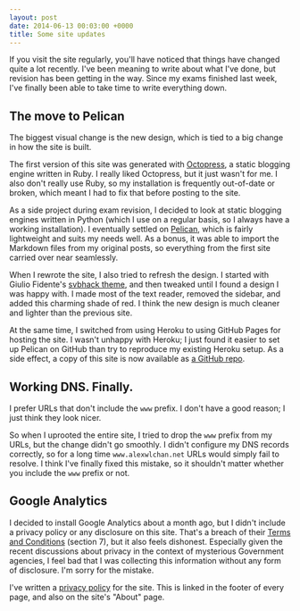 ```yaml
---
layout: post
date: 2014-06-13 00:03:00 +0000
title: Some site updates
---
```


If you visit the site regularly, you'll have noticed that things have changed quite a lot recently.
I've been meaning to write about what I've done, but revision has been getting in the way.
Since my exams finished last week, I've finally been able to take time to write everything down.

<!-- summary -->

## The move to Pelican

The biggest visual change is the new design, which is tied to a big change in how the site is built.

The first version of this site was generated with [Octopress][oc], a static blogging engine written in Ruby.
I really liked Octopress, but it just wasn't for me.
I also don't really use Ruby, so my installation is frequently out-of-date or broken, which meant I had to fix that before posting to the site.

As a side project during exam revision, I decided to look at static blogging engines written in Python (which I use on a regular basis, so I always have a working installation).
I eventually settled on [Pelican][pel], which is fairly lightweight and suits my needs well.
As a bonus, it was able to import the Markdown files from my original posts, so everything from the first site carried over near seamlessly.

When I rewrote the site, I also tried to refresh the design.
I started with Giulio Fidente's [svbhack theme][svb], and then tweaked until I found a design I was happy with.
I made most of the text reader, removed the sidebar, and added this charming shade of red.
I think the new design is much cleaner and lighter than the previous site.

At the same time, I switched from using Heroku to using GitHub Pages for hosting the site.
I wasn't unhappy with Heroku; I just found it easier to set up Pelican on GitHub than try to reproduce my existing Heroku setup.
As a side effect, a copy of this site is now available as [a GitHub repo][awlc].

## Working DNS. Finally.

I prefer URLs that don't include the `www` prefix.
I don't have a good reason; I just think they look nicer.

So when I uprooted the entire site, I tried to drop the `www` prefix from my URLs, but the change didn't go smoothly.
I didn't configure my DNS records correctly, so for a long time `www.alexwlchan.net` URLs would simply fail to resolve.
I think I've finally fixed this mistake, so it shouldn't matter whether you include the `www` prefix or not.

## Google Analytics

I decided to install Google Analytics about a month ago, but I didn't include a privacy policy or any disclosure on this site.
That's a breach of their [Terms and Conditions][t&c] (section&nbsp;7), but it also feels dishonest.
Especially given the recent discussions about privacy in the context of mysterious Government agencies, I feel bad that I was collecting this information without any form of disclosure.
I'm sorry for the mistake.

I've written a [privacy policy][pp] for the site.
This is linked in the footer of every page, and also on the site's "About" page.

[oc]: http://octopress.org
[pel]: http://pelican.readthedocs.org/en/3.3.0/
[awlc]: https://github.com/alexwlchan/staticsite
[t&c]: http://www.google.co.uk/analytics/terms/us.html
[pp]: http://alexwlchan.net/privacy/
[svb]: https://github.com/giulivo/pelican-svbhack
